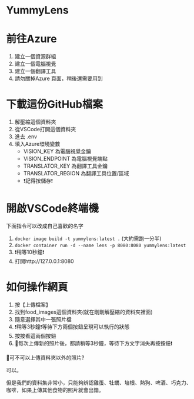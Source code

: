 # YummyLens

# 前往Azure
1. 建立一個資源群組
2. 建立一個電腦視覺
3. 建立一個翻譯工具
4. 請勿關掉Azure 頁面，稍後還需要用到
# 下載這份GitHub檔案
1. 解壓縮這個資料夾
2. 從VSCode打開這個資料夾
3. 進去 .env
4. 填入Azure環境變數
   - VISION_KEY 為電腦視覺金鑰
   - VISION_ENDPOINT 為電腦視覺端點
   - TRANSLATOR_KEY  為翻譯工具金鑰
   - TRANSLATOR_REGION  為翻譯工具位置/區域
   - ❗記得按儲存❗
# 開啟VSCode終端機
下面指令可以改成自己喜歡的名字
1. `docker image build -t yummylens:latest .`  (大約需跑一分半)
2. `docker container run -d --name lens -p 8080:8080 yummylens:latest`
3. ❗稍等10秒鐘❗
4. 打開http://127.0.0.1:8080
# 如何操作網頁
1. 按【上傳檔案】
2. 找到food_images這個資料夾(就在剛剛解壓縮的資料夾裡面)
3. 隨意選擇其中一張照片檔
4. ❗稍等3秒鐘❗等待下方兩個按鈕呈現可以執行的狀態
5. 按按看這兩個按鈕
6. 📌每次上傳新的照片後，都請稍等3秒鐘，等待下方文字消失再按按鈕❗

📢可不可以上傳資料夾以外的照片?

可以。

但是我們的資料集非常小，只能夠辨認雞蛋、牡蠣、培根、熱狗、啤酒、巧克力、咖啡，如果上傳其他食物的照片就會出錯。
